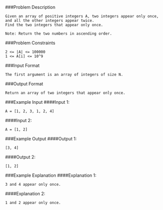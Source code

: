 ###Problem Description
```
Given an array of positive integers A, two integers appear only once, and all the other integers appear twice.
Find the two integers that appear only once.

Note: Return the two numbers in ascending order.
```

###Problem Constraints
```
2 <= |A| <= 100000
1 <= A[i] <= 10^9
```


###Input Format
```
The first argument is an array of integers of size N.
```



###Output Format
```
Return an array of two integers that appear only once.
```



###Example Input
####Input 1:
```
A = [1, 2, 3, 1, 2, 4]
```
####Input 2:

```
A = [1, 2]
```


###Example Output
####Output 1:
```
[3, 4]
```
####Output 2:

```
[1, 2]
```


###Example Explanation
####Explanation 1:
```
3 and 4 appear only once.
```
####Explanation 2:

```
1 and 2 appear only once.
```